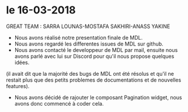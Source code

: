# le 16-03-2018

GREAT TEAM : SARRA LOUNAS-MOSTAFA SAKHIRI-ANASS YAKINE

- Nous avons réalisé notre presentation finale de MDL.
- Nous avons regardé les differentes issues de MDL sur github.
- Nous avons contacté le developpeur de MDL par mail, ensuite nous avons parlé avec lui sur Discord pour qu'il nous propose quelques idées.

(il avait dit que la majorité des bugs de MDL ont été résolus et qu'il ne restait plus que des petits problemes de documentations et de nouvelles features).

- Nous avons décidé de rajouter le composant Pagination widget, nous avons donc commencé à coder cela. 

